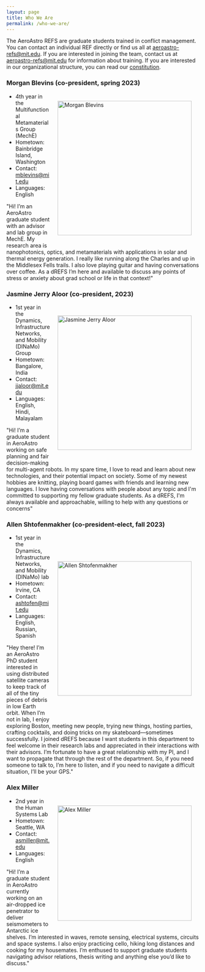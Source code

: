 ```yaml
---
layout: page
title: Who We Are
permalink: /who-we-are/
---
```


The AeroAstro REFS are graduate students trained in conflict management. You can contact an individual REF directly or find us all at [aeroastro-refs@mit.edu](mailto:aeroastro-refs@mit.edu). If you are interested in joining the team, contact us at [aeroastro-refs@mit.edu](mailto:aeroastro-refs@mit.edu) for information about training. If you are interested in our organizational structure, you can read our [constitution](https://aarefs.files.wordpress.com/2020/11/aeroastro-drefs-constitution.pdf). 


### Morgan Blevins (co-president, spring 2023) 
<img style="float: right;" hspace="20" vspace="20" src="../images/mblevins.png" width="350" alt="Morgan Blevins" title="Morgan Blevins">

* 4th year in the Multifunctional Metamaterials Group (MechE)
* Hometown: Bainbridge Island, Washington
* Contact: [mblevins@mit.edu](mailto:mblevins@mit.edu)
* Languages: English

"Hi! I’m an AeroAstro graduate student with an advisor and lab group in MechE. My research area is nanophotonics, optics, and metamaterials with applications in solar and thermal energy generation. I really like running along the Charles and up in the Middlesex Fells trails. I also love playing guitar and having conversations over coffee. As a dREFS I’m here and available to discuss any points of stress or anxiety about grad school or life in that context!"

### Jasmine Jerry Aloor (co-president, 2023)
<img style="float: right;" hspace="20" vspace="30" src="../images/jjaloor.png" width="350" alt="Jasmine Jerry Aloor" title="Jasmine Jerry Aloor">

* 1st year in the Dynamics, Infrastructure Networks, and Mobility (DINaMo) Group
* Hometown: Bangalore, India
* Contact: [jjaloor@mit.edu](mailto:jjaloor@mit.edu)
* Languages: English, Hindi, Malayalam

"Hi! I’m a graduate student in AeroAstro working on safe planning and fair decision-making for multi-agent robots. In my spare time, I love to read and learn about new technologies, and their potential impact on society. Some of my newest hobbies are knitting, playing board games with friends and learning new languages. I love having conversations with people about any topic and I'm committed to supporting my fellow graduate students. As a dREFS, I'm always available and approachable, willing to help with any questions or concerns"

### Allen Shtofenmakher (co-president-elect, fall 2023)
<img style="float: right;" hspace="20" vspace="70" src="../images/astronaut.png" width="350" alt="Allen Shtofenmakher" title="Allen Shtofenmakher">

* 1st year in the Dynamics, Infrastructure Networks, and Mobility (DINaMo) lab
* Hometown: Irvine, CA
* Contact: [ashtofen@mit.edu](mailto:ashtofen@mit.edu)
* Languages: English, Russian, Spanish

"Hey there!  I’m an AeroAstro PhD student interested in using distributed satellite cameras to keep track of all of the tiny pieces of debris in low Earth orbit.  When I’m not in lab, I enjoy exploring Boston, meeting new people, trying new things, hosting parties, crafting cocktails, and doing tricks on my skateboard—sometimes successfully.  I joined dREFS because I want students in this department to feel welcome in their research labs and appreciated in their interactions with their advisors.  I’m fortunate to have a great relationship with my PI, and I want to propagate that through the rest of the department.  So, if you need someone to talk to, I’m here to listen, and if you need to navigate a difficult situation, I’ll be your GPS."


### Alex Miller
<img style="float: right;" hspace="20" vspace="20" src="../images/asmiller.png" width="350" height="300" title="Alex Miller">

* 2nd year in the Human Systems Lab
* Hometown: Seattle, WA
* Contact: [asmiller@mit.edu](mailto:asmiller@mit.edu)
* Languages: English


"Hi! I’m a graduate student in AeroAstro currently working on an air-dropped ice penetrator to deliver seismometers to Antarctic ice shelves. I’m interested in waves, remote sensing, electrical systems, circuits and space systems. I also enjoy practicing cello, hiking long distances and cooking for my housemates. I’m enthused to support graduate students navigating advisor relations, thesis writing and anything else you’d like to discuss."
